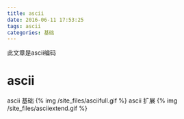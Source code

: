 ```yaml
---
title: ascii
date: 2016-06-11 17:53:25
tags: ascii
categories: 基础
---
```

此文章是ascii编码
<!--more-->

# ascii

ascii 基础
{% img /site_files/asciifull.gif %}
ascii 扩展
{% img /site_files/asciiextend.gif %}
